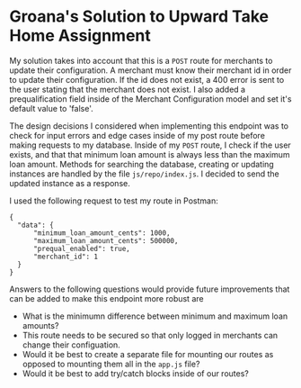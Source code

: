 # Groana's Solution to Upward Take Home Assignment

My solution takes into account that this is a `POST` route for merchants to update their configuration. A merchant must know their merchant id in order to update their configuration. If the id does not exist, a 400 error is sent to the user stating that the merchant does not exist. I also added a prequalification field inside of the Merchant Configuration model and set it's default value to 'false'.

The design decisions I considered when implementing this endpoint was to check for input errors and edge cases inside of my post route before making requests to my database. Inside of my `POST` route, I check if the user exists, and that that minimum loan amount is always less than the maximum loan amount. Methods for searching the database, creating or updating instances are handled by the file `js/repo/index.js`. I decided to send the updated instance as a response.

I used the following request to test my route in Postman:
```
{
  "data": {
      "minimum_loan_amount_cents": 1000,
      "maximum_loan_amount_cents": 500000,
      "prequal_enabled": true,
      "merchant_id": 1
  }
}
```

Answers to the following questions would provide future improvements that can be added to make this endpoint more robust are

  - What is the minimumn difference between minimum and maximum loan amounts?
  - This route needs to be secured so that only logged in merchants can change their configuation.
  - Would it be best to create a separate file for mounting our routes as opposed to mounting them all in the `app.js` file?
  - Would it be best to add try/catch blocks inside of our routes?